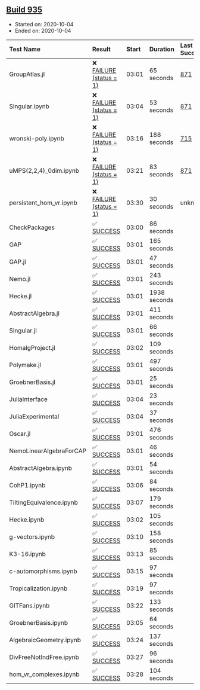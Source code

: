 ## [Build 935](https://oscarci.mathematik.uni-kl.de/job/oscar-stable/935/)

* Started on: 2020-10-04
* Ended on: 2020-10-04

| Test Name    | Result | Start | Duration | Last Success | First Failure |
|:-------------|:-------|:------|:---------|:-------------|:--------------|
| GroupAtlas.jl | ❌ [FAILURE (status = 1)](https://oscarci.mathematik.uni-kl.de/job/oscar-stable/935/artifact/logs/build-935/GroupAtlas.jl.log) | 03:01 | 65 seconds | [871](https://oscarci.mathematik.uni-kl.de/job/oscar-stable/871/) | [872](https://oscarci.mathematik.uni-kl.de/job/oscar-stable/872/) |
| Singular.ipynb | ❌ [FAILURE (status = 1)](https://oscarci.mathematik.uni-kl.de/job/oscar-stable/935/artifact/logs/build-935/Singular.ipynb.log) | 03:04 | 53 seconds | [871](https://oscarci.mathematik.uni-kl.de/job/oscar-stable/871/) | [872](https://oscarci.mathematik.uni-kl.de/job/oscar-stable/872/) |
| wronski-poly.ipynb | ❌ [FAILURE (status = 1)](https://oscarci.mathematik.uni-kl.de/job/oscar-stable/935/artifact/logs/build-935/wronski-poly.ipynb.log) | 03:16 | 188 seconds | [715](https://oscarci.mathematik.uni-kl.de/job/oscar-stable/715/) | [716](https://oscarci.mathematik.uni-kl.de/job/oscar-stable/716/) |
| uMPS(2,2,4)_0dim.ipynb | ❌ [FAILURE (status = 1)](https://oscarci.mathematik.uni-kl.de/job/oscar-stable/935/artifact/logs/build-935/uMPS-2-2-4-_0dim.ipynb.log) | 03:21 | 83 seconds | [871](https://oscarci.mathematik.uni-kl.de/job/oscar-stable/871/) | [872](https://oscarci.mathematik.uni-kl.de/job/oscar-stable/872/) |
| persistent_hom_vr.ipynb | ❌ [FAILURE (status = 1)](https://oscarci.mathematik.uni-kl.de/job/oscar-stable/935/artifact/logs/build-935/persistent_hom_vr.ipynb.log) | 03:30 | 30 seconds | unknown | unknown |
| CheckPackages | ✅ [SUCCESS](https://oscarci.mathematik.uni-kl.de/job/oscar-stable/935/artifact/logs/build-935/CheckPackages.log) | 03:00 | 86 seconds |  |  |
| GAP | ✅ [SUCCESS](https://oscarci.mathematik.uni-kl.de/job/oscar-stable/935/artifact/logs/build-935/GAP.log) | 03:01 | 165 seconds |  |  |
| GAP.jl | ✅ [SUCCESS](https://oscarci.mathematik.uni-kl.de/job/oscar-stable/935/artifact/logs/build-935/GAP.jl.log) | 03:01 | 47 seconds |  |  |
| Nemo.jl | ✅ [SUCCESS](https://oscarci.mathematik.uni-kl.de/job/oscar-stable/935/artifact/logs/build-935/Nemo.jl.log) | 03:01 | 243 seconds |  |  |
| Hecke.jl | ✅ [SUCCESS](https://oscarci.mathematik.uni-kl.de/job/oscar-stable/935/artifact/logs/build-935/Hecke.jl.log) | 03:01 | 1938 seconds |  |  |
| AbstractAlgebra.jl | ✅ [SUCCESS](https://oscarci.mathematik.uni-kl.de/job/oscar-stable/935/artifact/logs/build-935/AbstractAlgebra.jl.log) | 03:01 | 411 seconds |  |  |
| Singular.jl | ✅ [SUCCESS](https://oscarci.mathematik.uni-kl.de/job/oscar-stable/935/artifact/logs/build-935/Singular.jl.log) | 03:01 | 66 seconds |  |  |
| HomalgProject.jl | ✅ [SUCCESS](https://oscarci.mathematik.uni-kl.de/job/oscar-stable/935/artifact/logs/build-935/HomalgProject.jl.log) | 03:02 | 109 seconds |  |  |
| Polymake.jl | ✅ [SUCCESS](https://oscarci.mathematik.uni-kl.de/job/oscar-stable/935/artifact/logs/build-935/Polymake.jl.log) | 03:01 | 497 seconds |  |  |
| GroebnerBasis.jl | ✅ [SUCCESS](https://oscarci.mathematik.uni-kl.de/job/oscar-stable/935/artifact/logs/build-935/GroebnerBasis.jl.log) | 03:01 | 25 seconds |  |  |
| JuliaInterface | ✅ [SUCCESS](https://oscarci.mathematik.uni-kl.de/job/oscar-stable/935/artifact/logs/build-935/JuliaInterface.log) | 03:04 | 23 seconds |  |  |
| JuliaExperimental | ✅ [SUCCESS](https://oscarci.mathematik.uni-kl.de/job/oscar-stable/935/artifact/logs/build-935/JuliaExperimental.log) | 03:04 | 37 seconds |  |  |
| Oscar.jl | ✅ [SUCCESS](https://oscarci.mathematik.uni-kl.de/job/oscar-stable/935/artifact/logs/build-935/Oscar.jl.log) | 03:01 | 476 seconds |  |  |
| NemoLinearAlgebraForCAP | ✅ [SUCCESS](https://oscarci.mathematik.uni-kl.de/job/oscar-stable/935/artifact/logs/build-935/NemoLinearAlgebraForCAP.log) | 03:01 | 46 seconds |  |  |
| AbstractAlgebra.ipynb | ✅ [SUCCESS](https://oscarci.mathematik.uni-kl.de/job/oscar-stable/935/artifact/logs/build-935/AbstractAlgebra.ipynb.log) | 03:01 | 54 seconds |  |  |
| CohP1.ipynb | ✅ [SUCCESS](https://oscarci.mathematik.uni-kl.de/job/oscar-stable/935/artifact/logs/build-935/CohP1.ipynb.log) | 03:06 | 84 seconds |  |  |
| TiltingEquivalence.ipynb | ✅ [SUCCESS](https://oscarci.mathematik.uni-kl.de/job/oscar-stable/935/artifact/logs/build-935/TiltingEquivalence.ipynb.log) | 03:07 | 179 seconds |  |  |
| Hecke.ipynb | ✅ [SUCCESS](https://oscarci.mathematik.uni-kl.de/job/oscar-stable/935/artifact/logs/build-935/Hecke.ipynb.log) | 03:02 | 105 seconds |  |  |
| g-vectors.ipynb | ✅ [SUCCESS](https://oscarci.mathematik.uni-kl.de/job/oscar-stable/935/artifact/logs/build-935/g-vectors.ipynb.log) | 03:10 | 158 seconds |  |  |
| K3-16.ipynb | ✅ [SUCCESS](https://oscarci.mathematik.uni-kl.de/job/oscar-stable/935/artifact/logs/build-935/K3-16.ipynb.log) | 03:13 | 85 seconds |  |  |
| c-automorphisms.ipynb | ✅ [SUCCESS](https://oscarci.mathematik.uni-kl.de/job/oscar-stable/935/artifact/logs/build-935/c-automorphisms.ipynb.log) | 03:15 | 97 seconds |  |  |
| Tropicalization.ipynb | ✅ [SUCCESS](https://oscarci.mathematik.uni-kl.de/job/oscar-stable/935/artifact/logs/build-935/Tropicalization.ipynb.log) | 03:19 | 97 seconds |  |  |
| GITFans.ipynb | ✅ [SUCCESS](https://oscarci.mathematik.uni-kl.de/job/oscar-stable/935/artifact/logs/build-935/GITFans.ipynb.log) | 03:22 | 133 seconds |  |  |
| GroebnerBasis.ipynb | ✅ [SUCCESS](https://oscarci.mathematik.uni-kl.de/job/oscar-stable/935/artifact/logs/build-935/GroebnerBasis.ipynb.log) | 03:05 | 64 seconds |  |  |
| AlgebraicGeometry.ipynb | ✅ [SUCCESS](https://oscarci.mathematik.uni-kl.de/job/oscar-stable/935/artifact/logs/build-935/AlgebraicGeometry.ipynb.log) | 03:24 | 137 seconds |  |  |
| DivFreeNotIndFree.ipynb | ✅ [SUCCESS](https://oscarci.mathematik.uni-kl.de/job/oscar-stable/935/artifact/logs/build-935/DivFreeNotIndFree.ipynb.log) | 03:27 | 96 seconds |  |  |
| hom_vr_complexes.ipynb | ✅ [SUCCESS](https://oscarci.mathematik.uni-kl.de/job/oscar-stable/935/artifact/logs/build-935/hom_vr_complexes.ipynb.log) | 03:28 | 104 seconds |  |  |
